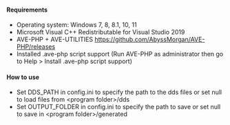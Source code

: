 #### Requirements
- Operating system: Windows 7, 8, 8.1, 10, 11
- Microsoft Visual C++ Redistributable for Visual Studio 2019
- AVE-PHP + AVE-UTILITIES https://github.com/AbyssMorgan/AVE-PHP/releases
- Installed .ave-php script support (Run AVE-PHP as administrator then go to Help \> Install .ave-php script support)

#### How to use
- Set DDS_PATH in config.ini to specify the path to the dds files or set null to load files from \<program folder\>/dds
- Set OUTPUT_FOLDER in config.ini to specify the path to save or set null to save in \<program folder\>/generated